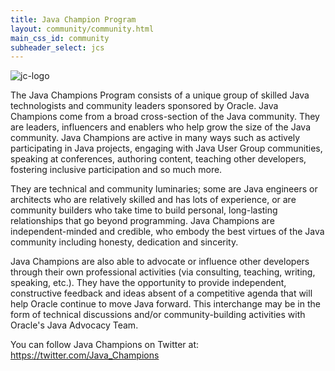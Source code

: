 ```yaml
---
title: Java Champion Program
layout: community/community.html
main_css_id: community
subheader_select: jcs
---
```


<img src="/assets/images/jc-program-logo.png" alt="jc-logo" id="jc-logo" />

The Java Champions Program consists of a unique group of skilled Java technologists and community leaders sponsored by Oracle. Java Champions come from a broad cross-section of the Java community. They are leaders, influencers and enablers who help grow the size of the Java community. Java Champions are active in many ways such as actively participating in Java projects,  engaging with Java User Group communities, speaking at conferences, authoring content, teaching other developers, fostering inclusive participation and so much more.

They are technical and community luminaries; some are Java engineers or architects who are relatively skilled and has lots of experience, or are community builders who take time to build personal, long-lasting relationships that go beyond programming. Java Champions are independent-minded and credible, who embody the best virtues of the Java community including honesty, dedication and sincerity.

Java Champions are also able to advocate or influence other developers through their own professional activities (via consulting, teaching, writing, speaking, etc.). They have the opportunity to provide independent, constructive feedback and ideas absent of a competitive agenda that will help Oracle continue to move Java forward. This interchange may be in the form of technical discussions and/or community-building activities with Oracle's Java Advocacy Team.

You can follow Java Champions on Twitter at: https://twitter.com/Java_Champions
